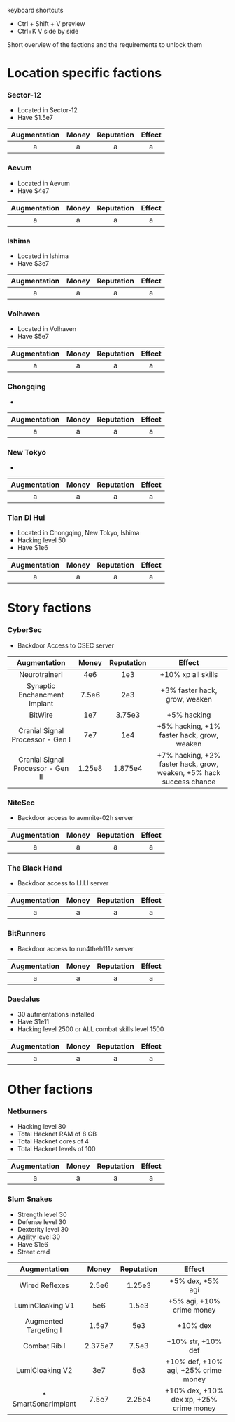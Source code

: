 keyboard shortcuts
- Ctrl + Shift + V      preview
- Ctrl+K V              side by side

Short overview of the factions and the requirements to unlock them

# Location specific factions
### Sector-12
- Located in Sector-12
- Have $1.5e7

| Augmentation | Money | Reputation | Effect |
| :----: | :---: | :-------: | :-----: |
| a | a | a | a |

### Aevum
- Located in Aevum
- Have $4e7

| Augmentation | Money | Reputation | Effect |
| :----: | :---: | :-------: | :-----: |
| a | a | a | a |

### Ishima
- Located in Ishima
- Have $3e7

| Augmentation | Money | Reputation | Effect |
| :----: | :---: | :-------: | :-----: |
| a | a | a | a |

### Volhaven
- Located in Volhaven
- Have $5e7

| Augmentation | Money | Reputation | Effect |
| :----: | :---: | :-------: | :-----: |
| a | a | a | a |

### Chongqing
- 

| Augmentation | Money | Reputation | Effect |
| :----: | :---: | :-------: | :-----: |
| a | a | a | a |

### New Tokyo
- 

| Augmentation | Money | Reputation | Effect |
| :----: | :---: | :-------: | :-----: |
| a | a | a | a |

### Tian Di Hui
- Located in Chongqing, New Tokyo, Ishima
- Hacking level 50
- Have $1e6

| Augmentation | Money | Reputation | Effect |
| :----: | :---: | :-------: | :-----: |
| a | a | a | a |

# Story factions
### CyberSec
- Backdoor Access to CSEC server

| Augmentation | Money | Reputation | Effect |
| :----: | :---: | :-------: | :-----: |
| NeurotrainerI | 4e6 | 1e3 | +10% xp all skills |
| Synaptic Enchancment Implant | 7.5e6 | 2e3 | +3% faster hack, grow, weaken |
| BitWire | 1e7 | 3.75e3 | +5% hacking |
| Cranial Signal Processor - Gen I | 7e7 | 1e4 | +5% hacking, +1% faster hack, grow, weaken |
| Cranial Signal Processor - Gen II | 1.25e8 | 1.875e4 | +7% hacking, +2% faster hack, grow, weaken, +5% hack success chance |

### NiteSec
- Backdoor access to avmnite-02h server

| Augmentation | Money | Reputation | Effect |
| :----: | :---: | :-------: | :-----: |
| a | a | a | a |

### The Black Hand
- Backdoor access to I.I.I.I server

| Augmentation | Money | Reputation | Effect |
| :----: | :---: | :-------: | :-----: |
| a | a | a | a |

### BitRunners
- Backdoor access to run4theh111z server

| Augmentation | Money | Reputation | Effect |
| :----: | :---: | :-------: | :-----: |
| a | a | a | a |

### Daedalus
- 30 aufmentations installed
- Have $1e11
- Hacking level 2500 or ALL combat skills level 1500

| Augmentation | Money | Reputation | Effect |
| :----: | :---: | :-------: | :-----: |
| a | a | a | a |

# Other factions
### Netburners
- Hacking level 80
- Total Hacknet RAM of 8 GB
- Total Hacknet cores of 4
- Total Hacknet levels of 100

| Augmentation | Money | Reputation | Effect |
| :----: | :---: | :-------: | :-----: |
| a | a | a | a |

### Slum Snakes
- Strength level 30
- Defense level 30
- Dexterity level 30
- Agility level 30
- Have $1e6
- Street cred

| Augmentation | Money | Reputation | Effect |
| :----: | :---: | :-------: | :-----: |
| Wired Reflexes | 2.5e6 | 1.25e3 | +5% dex, +5% agi |
| LuminCloaking V1 | 5e6 | 1.5e3 | +5% agi, +10% crime money |
| Augmented Targeting I | 1.5e7 | 5e3 | +10% dex |
| Combat Rib I | 2.375e7 | 7.5e3 | +10% str, +10% def |
| LumiCloaking V2 | 3e7 | 5e3 | +10% def, +10% agi, +25% crime money |
| * SmartSonarImplant | 7.5e7 | 2.25e4 | +10% dex, +10% dex xp, +25% crime money |

